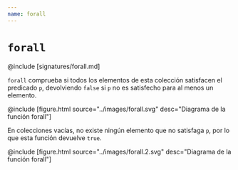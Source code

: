 ```yaml
---
name: forall
---
```


# `forall`

@include [signatures/forall.md]

`forall` comprueba si todos los elementos de esta colección satisfacen el predicado `p`, devolviendo `false` si `p` no es satisfecho para al menos un elemento.

@include [figure.html source="../images/forall.svg" desc="Diagrama de la función forall"]

En colecciones vacías, no existe ningún elemento que no satisfaga `p`, por lo que esta función devuelve `true`.

@include [figure.html source="../images/forall.2.svg" desc="Diagrama de la función forall"]
